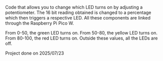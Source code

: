 Code that allows you to change which LED turns on by adjusting a potentiometer. The 16 bit reading obtained is changed to a percentage which then triggers a respective LED. All these components are linked through the Raspberry Pi Pico W.

From 0-50, the green LED turns on.
From 50-80, the yellow LED turns on.
From 80-100, the red LED turns on.
Outside these values, all the LEDs are off.

Project done on 2025/07/23


